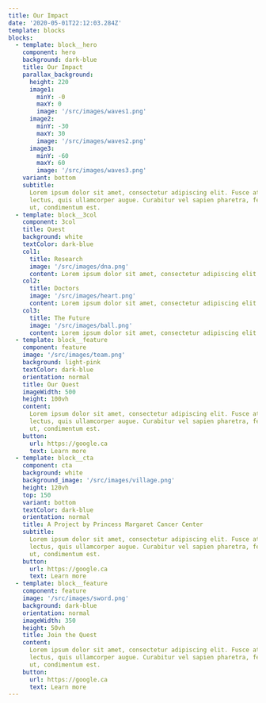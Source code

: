 ```yaml
---
title: Our Impact
date: '2020-05-01T22:12:03.284Z'
template: blocks
blocks:
  - template: block__hero
    component: hero
    background: dark-blue
    title: Our Impact
    parallax_background:
      height: 220
      image1:
        minY: -0
        maxY: 0
        image: '/src/images/waves1.png'
      image2:
        minY: -30
        maxY: 30
        image: '/src/images/waves2.png'
      image3:
        minY: -60
        maxY: 60
        image: '/src/images/waves3.png'
    variant: bottom
    subtitle:
      Lorem ipsum dolor sit amet, consectetur adipiscing elit. Fusce at vehicula
      lectus, quis ullamcorper augue. Curabitur vel sapien pharetra, fermentum elit
      ut, condimentum est.
  - template: block__3col
    component: 3col
    title: Quest
    background: white
    textColor: dark-blue
    col1:
      title: Research
      image: '/src/images/dna.png'
      content: Lorem ipsum dolor sit amet, consectetur adipiscing elit. Fusce at vehicula lectus, quis ullamcorper augue.
    col2:
      title: Doctors
      image: '/src/images/heart.png'
      content: Lorem ipsum dolor sit amet, consectetur adipiscing elit. Fusce at vehicula lectus, quis ullamcorper augue.
    col3:
      title: The Future
      image: '/src/images/ball.png'
      content: Lorem ipsum dolor sit amet, consectetur adipiscing elit. Fusce at vehicula lectus, quis ullamcorper augue.
  - template: block__feature
    component: feature
    image: '/src/images/team.png'
    background: light-pink
    textColor: dark-blue
    orientation: normal
    title: Our Quest
    imageWidth: 500
    height: 100vh
    content:
      Lorem ipsum dolor sit amet, consectetur adipiscing elit. Fusce at vehicula
      lectus, quis ullamcorper augue. Curabitur vel sapien pharetra, fermentum elit
      ut, condimentum est.
    button:
      url: https://google.ca
      text: Learn more
  - template: block__cta
    component: cta
    background: white
    background_image: '/src/images/village.png'
    height: 120vh
    top: 150
    variant: bottom
    textColor: dark-blue
    orientation: normal
    title: A Project by Princess Margaret Cancer Center
    subtitle:
      Lorem ipsum dolor sit amet, consectetur adipiscing elit. Fusce at vehicula
      lectus, quis ullamcorper augue. Curabitur vel sapien pharetra, fermentum elit
      ut, condimentum est.
    button:
      url: https://google.ca
      text: Learn more
  - template: block__feature
    component: feature
    image: '/src/images/sword.png'
    background: dark-blue
    orientation: normal
    imageWidth: 350
    height: 50vh
    title: Join the Quest
    content:
      Lorem ipsum dolor sit amet, consectetur adipiscing elit. Fusce at vehicula
      lectus, quis ullamcorper augue. Curabitur vel sapien pharetra, fermentum elit
      ut, condimentum est.
    button:
      url: https://google.ca
      text: Learn more
---
```

